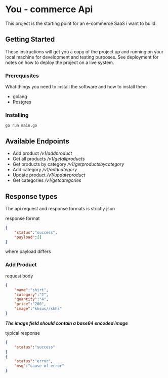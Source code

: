 # You - commerce Api

This project is the starting point for an e-commerce SaaS i want to build.

## Getting Started

These instructions will get you a copy of the project up and running on your local machine for development and testing purposes. See deployment for notes on how to deploy the project on a live system.

### Prerequisites

What things you need to install the software and how to install them

- golang
- Postgres

### Installing

```golang
go run main.go
```

## Available Endpoints

- Add product */v1/addproduct*
- Get all products */v1/getallproducts*
- Get products by category */v1/getproductsbycategory*
- Add category */v1/addcategory*
- Update product */v1/updateproduct*
- Get categories */v1/getcategories*

## Response types
The api request and response formats is strictly json

response format 
```json
{
    "status":"success",
    "payload":[]
}
```

where payload differs


### Add Product

request body 

```json
{
    "name":"shirt",
    "category":"2",
    "quantity":"4",
    "price":"200",
    "image":"kksus//skhs"
}
```
***The image field should contain a base64 encoded image***

typical response 

```json
{
    "status":"success"
}
{
    "status":"error",
    "msg":"cause of error"
}
```